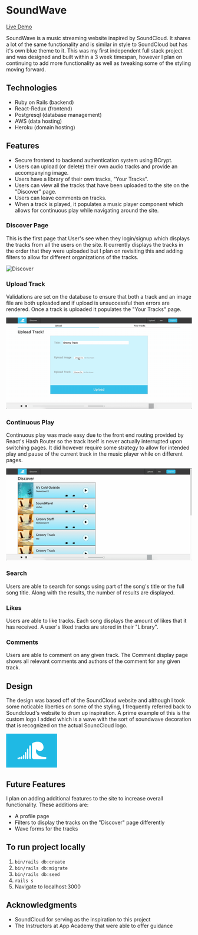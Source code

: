 # SoundWave

[Live Demo](https://sound-wave-aa.herokuapp.com/#/ 'Live Demo')

SoundWave is a music streaming website inspired by SoundCloud. It shares a lot of
the same functionality and is similar in style to SoundCloud but has it's own blue
theme to it. This was my first independent full stack project and was designed and
built within a 3 week timespan, however I plan on continuing to add
more functionality as well as tweaking some of the styling moving forward.

## Technologies

- Ruby on Rails (backend)
- React-Redux (frontend)
- Postgresql (database management)
- AWS (data hosting)
- Heroku (domain hosting)

## Features

- Secure frontend to backend authentication system using BCrypt.
- Users can upload (or delete) their own audio tracks and provide an accompanying image.
- Users have a library of their own tracks, "Your Tracks".
- Users can view all the tracks that have been uploaded to the site on the "Discover" page.
- Users can leave comments on tracks.
- When a track is played, it populates a music player component which allows for continuous play while navigating around the site.

### Discover Page

This is the first page that User's see when they login/signup which displays the tracks from all the users on the site.
It currently displays the tracks in the order that they were uploaded but I plan on revisiting this and
adding filters to allow for different organizations of the tracks.

![Discover](app/assets/gifs/discover_page.gif)

### Upload Track

Validations are set on the database to ensure that both a track and an image file are both
uploaded and if upload is unsuccessful then errors are rendered. Once a track is uploaded it
populates the "Your Tracks" page.

![Upload](app/assets/gifs/upload_track.gif)

### Continuous Play

Continuous play was made easy due to the front end routing provided by React's Hash Router so the
track itself is never actually interrupted upon switching pages. It did however require some strategy to
allow for intended play and pause of the current track in the music player while on different pages.

![Continuous_Play](app/assets/gifs/continuous_play.gif)

### Search

Users are able to search for songs using part of the song's title or the full song title. Along with
the results, the number of results are displayed.

### Likes

Users are able to like tracks. Each song displays the amount of likes that it has received. A user's
liked tracks are stored in their "Library".

### Comments

Users are able to comment on any given track. The Comment display page shows all relevant comments and
authors of the comment for any given track.

## Design

The design was based off of the SoundCloud website and although I took some noticable liberties
on some of the styling, I frequently referred back to Soundcloud's website to drum up inspiration.
A prime example of this is the custom logo I added which is a wave with the sort of soundwave
decoration that is recognized on the actual SouncCloud logo.

![SoundWave_Logo](app/assets/images/soundwave_logo_img.png 'SoundWave Logo')

## Future Features

I plan on adding additional features to the site to increase overall functionality.
These additions are:

- A profile page
- Filters to display the tracks on the "Discover" page differently
- Wave forms for the tracks

## To run project locally

1. `bin/rails db:create`
2. `bin/rails db:migrate`
3. `bin/rails db:seed`
4. `rails s`
5. Navigate to localhost:3000

## Acknowledgments

- SoundCloud for serving as the inspiration to this project
- The Instructors at App Academy that were able to offer guidance
